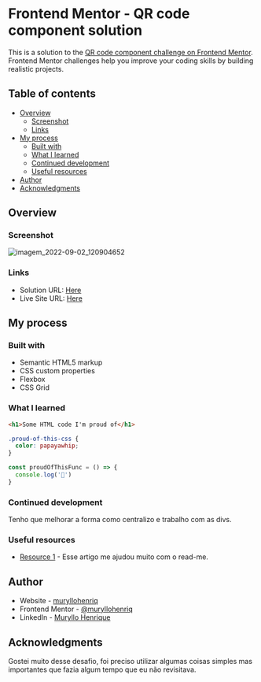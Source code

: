# Frontend Mentor - QR code component solution

This is a solution to the [QR code component challenge on Frontend Mentor](https://www.frontendmentor.io/challenges/qr-code-component-iux_sIO_H). Frontend Mentor challenges help you improve your coding skills by building realistic projects. 

## Table of contents

- [Overview](#overview)
  - [Screenshot](#screenshot)
  - [Links](#links)
- [My process](#my-process)
  - [Built with](#built-with)
  - [What I learned](#what-i-learned)
  - [Continued development](#continued-development)
  - [Useful resources](#useful-resources)
- [Author](#author)
- [Acknowledgments](#acknowledgments)

## Overview

### Screenshot

![imagem_2022-09-02_120904652](https://user-images.githubusercontent.com/105292489/188179431-63da9b13-5635-4a8f-96a3-e46f4538d2c4.png)

### Links

- Solution URL: [Here](https://github.com/muryllohenriq/QR-code-component-solution-Using-CSS)
- Live Site URL: [Here](https://muryllohenriq.github.io/QR-code-component-solution-Using-CSS/)

## My process

### Built with

- Semantic HTML5 markup
- CSS custom properties
- Flexbox
- CSS Grid

### What I learned

```html
<h1>Some HTML code I'm proud of</h1>
```
```css
.proud-of-this-css {
  color: papayawhip;
}
```
```js
const proudOfThisFunc = () => {
  console.log('🎉')
}
```
### Continued development

Tenho que melhorar a forma como centralizo e trabalho com as divs.

### Useful resources

- [Resource 1](https://www.markdownguide.org) - Esse artigo me ajudou muito com o read-me.

## Author

- Website - [muryllohenriq](https://github.com/muryllohenriq)
- Frontend Mentor - [@muryllohenriq](https://www.frontendmentor.io/profile/muryllohenriq)
- LinkedIn - [Muryllo Henrique](https://www.linkedin.com/in/muryllo-henrique-567a0b228/)

## Acknowledgments

Gostei muito desse desafio, foi preciso utilizar algumas coisas simples mas importantes que fazia algum tempo que eu não revisitava.
